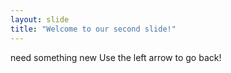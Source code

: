```yaml
---
layout: slide
title: "Welcome to our second slide!"
---
```

need something new
Use the left arrow to go back!
